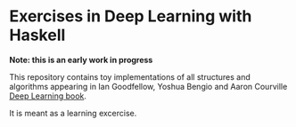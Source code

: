 # Exercises in Deep Learning with Haskell

**Note: this is an early work in progress**

This repository contains toy implementations of all structures and algorithms appearing in Ian Goodfellow, Yoshua Bengio and Aaron Courville [Deep Learning book](http://www.deeplearningbook.org/).

It is meant as a learning excercise.
